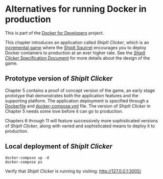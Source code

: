 #   Alternatives for running Docker in production

This is part of the [Docker for Developers](https://github.com/Packt-Publishing/Docker-for-Developers) project.

This chapter introduces an application called _ShipIt Clicker_, which is an [incremental game](https://en.wikipedia.org/wiki/Incremental_game) where the [ShipIt Squirrel](https://www.quora.com/On-GitHub-what-is-the-significance-of-the-Ship-It-squirrel) encourages you to deploy Docker containers to production at an ever higher rate. See the [_ShipIt Clicker_ Specification Document](ShipIt_Clicker-spec.md) for more details about the design of the game.

## Prototype version of _ShipIt Clicker_
Chapter 5 contains a proof of concept version of the game, an early stage prototype that demonstrates both the application features and the supporting platform. The application deployment is specified through a [Dockerfile](Dockerfile) and [docker-compose.yml](docker-compose.yml) file. The version of _ShipIt Clicker_ in Chapter 5 needs some love before it can go to production.

Chapters 6 through 11 will feature successively more sophisticated versions of _ShipIt Clicker_, along with varied and sophisticated means to deploy it to production.

## Local deployment of _ShipIt Clicker_

    docker-compose up -d
    docker-compose ps

Verify that _ShipIt Clicker_ is running by visiting: http://127.0.0.1:3005/

